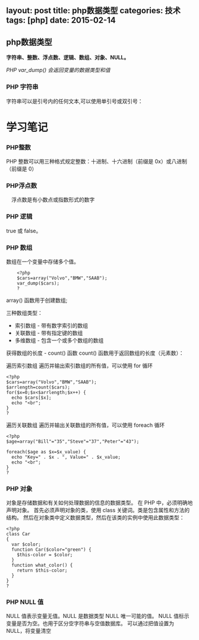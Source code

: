 layout: post
title: php数据类型
categories: 技术
tags: [php]
date: 2015-02-14
---

## php数据类型

**字符串、整数、浮点数、逻辑、数组、对象、NULL。**

*PHP var_dump() 会返回变量的数据类型和值*

### PHP 字符串
 字符串可以是引号内的任何文本,可以使用单引号或双引号：

# 学习笔记

### PHP整数

 PHP 整数可以用三种格式规定整数：十进制、十六进制（前缀是 0x）或八进制（前缀是 0）

### PHP浮点数

　浮点数是有小数点或指数形式的数字
<!-- more -->

### PHP 逻辑

  true 或 false。

### PHP 数组

 数组在一个变量中存储多个值。

 ```
     <?php
     $cars=array("Volvo","BMW","SAAB");
     var_dump($cars);
     ?
 ```
  array() 函数用于创建数组;

三种数组类型：
 - 索引数组 - 带有数字索引的数组
 - 关联数组 - 带有指定键的数组
 - 多维数组 - 包含一个或多个数组的数组
 
 获得数组的长度 - count() 函数
 count() 函数用于返回数组的长度（元素数）：
 
 遍历索引数组
 遍历并输出索引数组的所有值，可以使用 for 循环

 ```
 <?php
 $cars=array("Volvo","BMW","SAAB");
 $arrlength=count($cars);
 for($x=0;$x<$arrlength;$x++) {
   echo $cars[$x];
   echo "<br";
 }
 ?
 ```

 遍历关联数组
 遍历并输出关联数组的所有值，可以使用 foreach 循环
 
 ```
 <?php
 $age=array("Bill"="35","Steve"="37","Peter"="43");
 
 foreach($age as $x=$x_value) {
   echo "Key=" . $x . ", Value=" . $x_value;
   echo "<br";
 }
 ?
 ```

### PHP 对象

 对象是存储数据和有关如何处理数据的信息的数据类型。
 在 PHP 中，必须明确地声明对象。
 首先必须声明对象的类，使用 class 关键词。类是包含属性和方法的结构。
 然后在对象类中定义数据类型，然后在该类的实例中使用此数据类型：
 
 ```
 <?php
 class Car
 {
   var $color;
   function Car($color="green") {
     $this-color = $color;
   }
   function what_color() {
     return $this-color;
   }
 }
 ?
 ```

### PHP NULL 值

 NULL 值表示变量无值。NULL 是数据类型 NULL 唯一可能的值。
 NULL 值标示变量是否为空。也用于区分空字符串与空值数据库。
 可以通过把值设置为 NULL，将变量清空